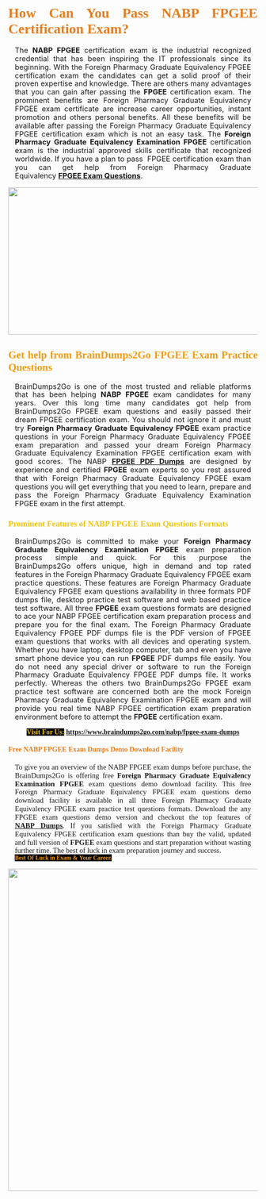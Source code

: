 <h1 style="text-align: justify;"><span style="font-family:Georgia,serif;"><span style="color:#e67e22;"><strong>How Can You Pass NABP FPGEE Certification Exam?</strong></span></span></h1>

<p style="text-align:justify; margin:0in 10pt"><span style="font-size:11pt"><span style="line-height:115%"><span sans-serif="" style="font-family:Calibri,">The <strong>NABP FPGEE</strong> certification exam is the industrial recognized credential that has been inspiring the IT professionals since its beginning. With the Foreign Pharmacy Graduate Equivalency FPGEE certification exam the candidates can get a solid proof of their proven expertise and knowledge. There are others many advantages that you can gain after passing the <strong> FPGEE</strong> certification exam. The prominent benefits are Foreign Pharmacy Graduate Equivalency FPGEE exam certificate are increase career opportunities, instant promotion and others personal benefits. All these benefits will be available after passing the Foreign Pharmacy Graduate Equivalency FPGEE certification exam which is not an easy task. The <strong>Foreign Pharmacy Graduate Equivalency Examination FPGEE</strong> certification exam is the industrial approved skills certificate that recognized worldwide. If you have a plan to pass  FPGEE certification exam than you can get help from Foreign Pharmacy Graduate Equivalency <strong><a href="https://www.braindumps2go.com/nabp/fpgee-exam-dumps">FPGEE Exam Questions</a></strong>.</span></span></span></p>

<p style="text-align: center;"><a href="https://www.braindumps2go.com/nabp/fpgee-exam-dumps"><img alt="" src="https://i.imgur.com/Oa51Xhq.jpeg" style="width: 750px; height: 297px;" /><span style="display: none;"> </span></a></p>

<h2 style="text-align: justify;"><span style="font-family:Georgia,serif;"><span style="color:#f39c12;"><strong>Get help from BrainDumps2Go FPGEE Exam Practice Questions</strong></span></span></h2>

<p style="text-align:justify; margin:0in 10pt"><span style="font-size:11pt"><span style="line-height:115%"><span sans-serif="" style="font-family:Calibri,">BrainDumps2Go is one of the most trusted and reliable platforms that has been helping <strong>NABP FPGEE</strong> exam candidates for many years. Over this long time many candidates got help from BrainDumps2Go FPGEE exam questions and easily passed their dream FPGEE certification exam. You should not ignore it and must try <strong>Foreign Pharmacy Graduate Equivalency FPGEE</strong> exam practice questions in your Foreign Pharmacy Graduate Equivalency FPGEE exam preparation and passed your dream Foreign Pharmacy Graduate Equivalency Examination FPGEE certification exam with good scores. The NABP <strong><a href="https://www.braindumps2go.com/nabp/fpgee-exam-dumps">FPGEE PDF Dumps</a></strong> are designed by experience and certified <strong> FPGEE</strong> exam experts so you rest assured that with Foreign Pharmacy Graduate Equivalency FPGEE exam questions you will get everything that you need to learn, prepare and pass the Foreign Pharmacy Graduate Equivalency Examination FPGEE exam in the first attempt. </span></span></span></p>

<h3 style="text-align: justify;"><span style="font-family:Georgia,serif;"><span style="color:#f1c40f;"><strong>Prominent Features of NABP FPGEE Exam Questions Formats</strong></span></span></h3>

<p style="text-align:justify; margin:0in 10pt"><span style="font-size:11pt"><span style="line-height:115%"><span sans-serif="" style="font-family:Calibri,">BrainDumps2Go is committed to make your <strong>Foreign Pharmacy Graduate Equivalency Examination FPGEE</strong> exam preparation process simple and quick. For this purpose the BrainDumps2Go offers unique, high in demand and top rated features in the Foreign Pharmacy Graduate Equivalency FPGEE exam practice questions. These features are Foreign Pharmacy Graduate Equivalency FPGEE exam questions availability in three formats PDF dumps file, desktop practice test software and web based practice test software. All three <strong> FPGEE</strong> exam questions formats are designed to ace your NABP FPGEE certification exam preparation process and prepare you for the final exam. The Foreign Pharmacy Graduate Equivalency FPGEE PDF dumps file is the PDF version of FPGEE exam questions that works with all devices and operating system. Whether you have laptop, desktop computer, tab and even you have smart phone device you can run <strong> FPGEE</strong> PDF dumps file easily. You do not need any special driver or software to run the Foreign Pharmacy Graduate Equivalency FPGEE PDF dumps file. It works perfectly. Whereas the others two BrainDumps2Go FPGEE exam practice test software are concerned both are the mock Foreign Pharmacy Graduate Equivalency Examination FPGEE exam and will provide you real time NABP FPGEE certification exam preparation environment before to attempt the <strong> FPGEE</strong> certification exam.</span></span></span></p>

<p style="text-align: center;"><span style="font-family:Georgia,serif;"><strong><span style="color:#f1c40f;"><span style="background-color:#000000;">Visit For Us:</span></span> <a href="https://www.braindumps2go.com/nabp/fpgee-exam-dumps">https://www.braindumps2go.com/nabp/fpgee-exam-dumps</a></strong></span></p>

<h4 style="text-align: justify;"><span style="font-family:Georgia,serif;"><span style="color:#e67e22;"><strong>Free NABP FPGEE Exam Dumps Demo Download Facility</strong></span></span></h4>

<p style="text-align:justify; margin:0in 10pt"><span style="font-size:11pt"><span style="line-height:115%"><span sans-serif="" style="font-family:Calibri,"><span style="font-family:Georgia,serif;">To give you an overview of the NABP FPGEE exam dumps before purchase, the BrainDumps2Go is offering free <strong>Foreign Pharmacy Graduate Equivalency Examination FPGEE</strong> exam questions demo download facility. This free Foreign Pharmacy Graduate Equivalency FPGEE exam questions demo download facility is available in all three Foreign Pharmacy Graduate Equivalency FPGEE exam practice test questions formats. Download the any FPGEE exam questions demo version and checkout the top features of <strong><a href="https://www.braindumps2go.com/nabp-exam-dumps">NABP Dumps</a></strong>. If you satisfied with the Foreign Pharmacy Graduate Equivalency FPGEE certification exam questions than buy the valid, updated and full version of <strong> FPGEE</strong> exam questions and start preparation without wasting further time. The best of luck in exam preparation journey and success.</span></span></span></span></p>

<p style="text-align:justify; margin:0in 10pt"><strong><span style="font-size:12px;"><span style="color:#f39c12;"><span style="font-family:Georgia,serif;"><strong><span style="line-height:115%"><span style="background-color:#000000;">Best Of Luck in Exam & Your Career.</span></span></strong></span></span></span></strong></p>

<p style="text-align: center;"><strong><a href="https://www.braindumps2go.com/nabp/fpgee-exam-dumps"><img alt="" src="https://i.imgur.com/71HcEHp.jpeg" style="width: 600px; height: 650px;" /></a></strong></p>
